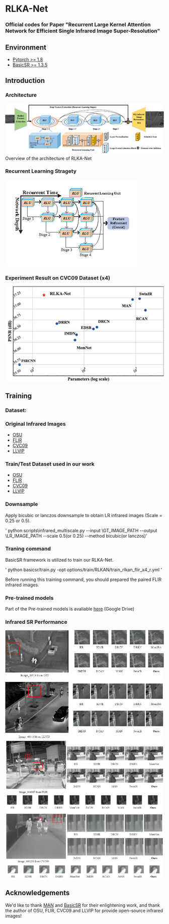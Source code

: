 # RLKA-Net 

### Official codes for Paper "Recurrent Large Kernel Attention Network for Efficient Single Infrared Image Super-Resolution" 

## Environment 
- [Pytorch >= 1.8](https://pytorch.org/)
- [BasicSR >= 1.3.5](https://github.com/xinntao/BasicSR-examples/blob/master/README.md)

## Introduction 
### Architecture 
![image](https://github.com/ZedFm/RLKA-Net/blob/main/scripts/git_images/pic_arc.png) Overview of the architecture of RLKA-Net 

### Recurrent Learning Stragety
![image](https://github.com/ZedFm/RLKA-Net/blob/main/scripts/git_images/RLS3.png) 

### Experiment Result on CVC09 Dataset (x4)
![image](https://github.com/ZedFm/RLKA-Net/blob/main/scripts/git_images/result.png)

## Training
### Dataset:
### Original Infrared Images
- [OSU](http://vcipl-okstate.org/pbvs/bench/Data/01/download.html) 
- [FLIR](https://www.flir.com/oem/adas/adas-dataset-form/)
- [CVC09](http://adas.cvc.uab.es/elektra/enigma-portfolio/item-1/)
- [LLVIP](https://bupt-ai-cz.github.io/LLVIP/)

### Train/Test Dataset used in our work

- [OSU](https://drive.google.com/file/d/1DHF059lclhAneT-gDA4CwVyRXFE2LYAZ/view?usp=sharing)
- [FLIR](https://drive.google.com/file/d/16fD7Qa4LyxNBhZRHt2IvesPk_ASUDVMi/view?usp=sharing)
- [CVC09](https://drive.google.com/file/d/1zgp3hi0ezjXufMw_SAf2TpR9oDjcdch1/view?usp=sharing)
- [LLVIP]()

### Downsample
Apply bicubic or lanczos downsample to obtain LR infrared images (Scale = 0.25 or 0.5).

' python scripts\infrared_multiscale.py --input \GT_IMAGE_PATH --output \LR_IMAGE_PATH --scale 0.5(or 0.25) --method bicubic(or lanczos)'
### Traning command
BasicSR framework is utilized to train our RLKA-Net.

' python basicsr/train.py -opt options/train/RLKAN/train_rlkan_flir_x4_r.yml '

Before running this training command, you should prepared the paired FLIR infrared images.

### Pre-trained models
Part of the Pre-trained models is avaliable [here](https://drive.google.com/file/d/1phi_J5IOHf4vEk8V6vriuGsntSkiqYAG/view?usp=sharing) (Google Drive)

### Infrared SR Performance
![image](https://github.com/ZedFm/RLKA-Net/blob/main/scripts/git_images/result_pic1.png)
![image](https://github.com/ZedFm/RLKA-Net/blob/main/scripts/git_images/result_pic2.png)


## Acknowledgements
We'd like to thank [MAN](https://github.com/icandle/MAN) and [BasicSR](https://github.com/XPixelGroup/BasicSR) for their enlightening work, and thank the author of OSU, FLIR, CVC09 and LLVIP for provide open-source infrared images!
